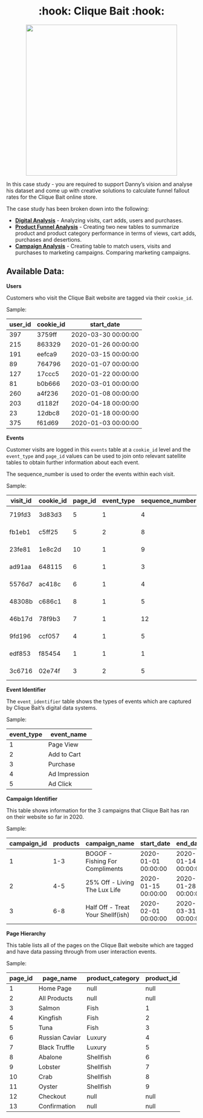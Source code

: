 <div align="center">
 <h1>:hook: Clique Bait :hook: </h1>
</div>

<p align="center">
    <img src="https://8weeksqlchallenge.com/images/case-study-designs/6.png" width="400" height="400">
</p>

In this case study - you are required to support Danny’s vision and analyse his dataset and come up with creative solutions to calculate funnel fallout rates for the Clique Bait online store.

The case study has been broken down into the following:

* **[Digital Analysis](https://github.com/Outis09/8-Week-SQL-Challenge/blob/main/Case%20Study%20%236%20-%20Clique%20Bait/A.%20Digital%20Analysis.md)** - Analyzing visits, cart adds, users and purchases.
* **[Product Funnel Analysis](https://github.com/Outis09/8-Week-SQL-Challenge/blob/main/Case%20Study%20%236%20-%20Clique%20Bait/B.%20Product%20Funnel%20Analysis.md)** - Creating two new tables to summarize product and product category performance in terms of views, cart adds, purchases and desertions.
* **[Campaign Analysis](https://github.com/Outis09/8-Week-SQL-Challenge/blob/main/Case%20Study%20%236%20-%20Clique%20Bait/C.%20Campaign%20Analysis.md)** - Creating table to match users, visits and purchases to marketing campaigns. Comparing marketing campaigns.

**Available Data:**
----------

**Users**

Customers who visit the Clique Bait website are tagged via their `cookie_id`.

Sample:


user_id	|cookie_id|	start_date
|-------|---------|---------|
397	|3759ff	|2020-03-30 00:00:00
215	|863329	|2020-01-26 00:00:00
191|	eefca9	|2020-03-15 00:00:00
89	|764796	|2020-01-07 00:00:00
127	|17ccc5|	2020-01-22 00:00:00
81	|b0b666	|2020-03-01 00:00:00
260	|a4f236	|2020-01-08 00:00:00
203|	d1182f	|2020-04-18 00:00:00
23	|12dbc8	|2020-01-18 00:00:00
375	|f61d69	|2020-01-03 00:00:00

**Events**

Customer visits are logged in this `events` table at a `cookie_id` level and the `event_type` and `page_id` values can be used to join onto relevant satellite tables to obtain further information about each event.

The sequence_number is used to order the events within each visit.

Sample:

visit_id|	cookie_id	|page_id	|event_type|	sequence_number|	event_time
----------|------|------------|----------|---------|--------
719fd3	|3d83d3	|5	|1	|4	|2020-03-02 00:29:09.975502
fb1eb1	|c5ff25	|5|	2	|8	|2020-01-22 07:59:16.761931
23fe81	|1e8c2d	|10|	1	|9|	2020-03-21 13:14:11.745667
ad91aa	|648115	|6	|1	|3	|2020-04-27 16:28:09.824606
5576d7	|ac418c	|6	|1	|4	|2020-01-18 04:55:10.149236
48308b	|c686c1	|8|	1	|5	|2020-01-29 06:10:38.702163
46b17d	|78f9b3	|7	|1	|12|	2020-02-16 09:45:31.926407
9fd196	|ccf057	|4	|1	|5	|2020-02-14 08:29:12.922164
edf853	|f85454	|1	|1	|1	|2020-02-22 12:59:07.652207
3c6716	|02e74f	|3	|2|	5	|2020-01-31 17:56:20.777383

**Event Identifier**

The `event_identifier` table shows the types of events which are captured by Clique Bait’s digital data systems.

Sample:

event_type|	event_name
--------|-----------
1	|Page View
2	|Add to Cart
3	|Purchase
4	|Ad Impression
5	|Ad Click

**Campaign Identifier**

This table shows information for the 3 campaigns that Clique Bait has ran on their website so far in 2020.

Sample:

campaign_id|	products|	campaign_name	|start_date	|end_date
---------|--------|-----------|------------|----------
1	|1-3	|BOGOF - Fishing For Compliments|	2020-01-01 00:00:00|	2020-01-14 00:00:00
2	|4-5	|25% Off - Living The Lux Life	|2020-01-15 00:00:00	|2020-01-28 00:00:00
3	|6-8|	Half Off - Treat Your Shellf(ish)|	2020-02-01 00:00:00|	2020-03-31 00:00:00

**Page Hierarchy**

This table lists all of the pages on the Clique Bait website which are tagged and have data passing through from user interaction events.

Sample:

page_id|	page_name|	product_category	|product_id
------|----------|---------------|------------
1|	Home Page|	null|	null
2	|All Products	|null|	null
3	|Salmon|	Fish|	1
4	|Kingfish|	Fish|	2
5	|Tuna	|Fish	|3
6	|Russian Caviar|	Luxury|	4
7	|Black Truffle	|Luxury	|5
8	|Abalone|	Shellfish|	6
9	|Lobster	|Shellfish	|7
10|	Crab	|Shellfish|	8
11|	Oyster	|Shellfish|	9
12|	Checkout|	null|	null
13|	Confirmation	|null|	null


